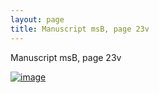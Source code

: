 ```yaml
---
layout: page
title: Manuscript msB, page 23v
---
```


Manuscript msB, page 23v

[![image](http://www.homermultitext.org/iipsrv?OBJ=IIP,1.0&FIF=/project/homer/pyramidal/deepzoom/hmt/vbbifolio/v1/vb_23v_24r.tif&WID=100&CVT=JPEG)](http://www.homermultitext.org/ict2/?urn=urn:cite2:hmt:vbbifolio.v1:vb_23v_24r)

